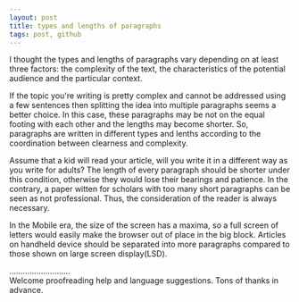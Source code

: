 ```yaml
---
layout: post
title: types and lengths of paragraphs
tags: post, github
---
```


I thought the types and lengths of paragraphs vary depending on at least three factors: the complexity of the text, the characteristics of the potential audience and the particular context.

If the topic you're writing is pretty complex and cannot be addressed using a few sentences then splitting the idea into multiple paragraphs seems a better choice. In this case, these paragraphs may be not on the equal footing with each other and the lengths may become shorter. So, paragraphs are written in different types and lenths according to the coordination between clearness and complexity.

Assume that a kid will read your article, will you write it in a different way as you write for adults? The length of every paragraph should be shorter under this condition, otherwise they would lose their bearings and patience. In the contrary, a paper witten for scholars with too many short paragraphs can be seen as not professional. Thus, the consideration of the reader is always necessary.

In the Mobile era, the size of the screen has a maxima, so a full screen of letters would easily make the browser out of place in the big block. Articles on handheld device should be separated into more paragraphs compared to those shown on large screen display(LSD). 




...........................     
Welcome proofreading help and language suggestions. Tons of thanks in advance.

